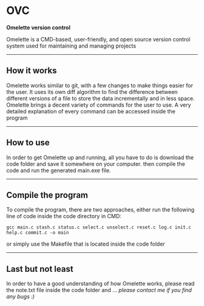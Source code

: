 # OVC
**Omelette version control**

Omelette is a CMD-based, user-friendly, and open source version control system used for maintaining and managing projects

---

## How it works
Omelette works similar to git, with a few changes to make things easier for the user. It uses its own diff algorithm to find
the difference between different versions of a file to store the data incrementally and in less space. Omelette brings a decent
variety of commands for the user to use. A very detailed explanation of every command can be accessed inside the program

---

## How to use
In order to get Omelette up and running, all you have to do is download the code folder and save it somewhere on your computer.
then compile the code and run the generated main.exe file.

---

## Compile the program
To compile the program, there are two approaches, either run the following line of code inside the code directory in CMD:
```
gcc main.c stash.c status.c select.c unselect.c reset.c log.c init.c help.c commit.c -o main
```
or simply use the Makefile that is located inside the code folder

---

## Last but not least
In order to have a good understanding of how Omelette works, please read the note.txt file inside the code folder and ...
*please contact me if you find any bugs :)*
